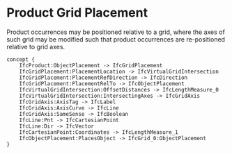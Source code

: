 Product Grid Placement
======================

Product occurrences may be positioned relative to a grid, where the axes of such grid may be modified such that product occurrences are re-positioned relative to grid axes.

```
concept {
    IfcProduct:ObjectPlacement -> IfcGridPlacement
    IfcGridPlacement:PlacementLocation -> IfcVirtualGridIntersection
    IfcGridPlacement:PlacementRefDirection -> IfcDirection
    IfcGridPlacement:PlacementRelTo -> IfcObjectPlacement
    IfcVirtualGridIntersection:OffsetDistances -> IfcLengthMeasure_0
    IfcVirtualGridIntersection:IntersectingAxes -> IfcGridAxis
    IfcGridAxis:AxisTag -> IfcLabel
    IfcGridAxis:AxisCurve -> IfcLine
    IfcGridAxis:SameSense -> IfcBoolean
    IfcLine:Pnt -> IfcCartesianPoint
    IfcLine:Dir -> IfcVector
    IfcCartesianPoint:Coordinates -> IfcLengthMeasure_1
    IfcObjectPlacement:PlacesObject -> IfcGrid_0:ObjectPlacement
}
```
